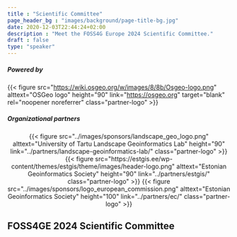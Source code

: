 ```yaml
---
title : "Scientific Committee"
page_header_bg : "images/background/page-title-bg.jpg"
date: 2020-12-03T22:44:24+02:00
description : "Meet the FOSS4G Europe 2024 Scientific Committee."
draft : false
type: "speaker"
---
```


<style>
  .partner-logo img {
    padding: 10px 20px 10px 20px;
    border: 1px solid #fff;
  }
  .partner-logo img:hover{
    border-color: #f06a36;
  }
</style>

##### Powered by

{{< figure
    src="https://wiki.osgeo.org/w/images/8/8b/Osgeo-logo.png"
    alttext="OSGeo logo"
    height="90"
    link="https://osgeo.org"
    target="blank"
    rel="noopener noreferrer"
    class="partner-logo" >}}

##### Organizational partners
<center>
    {{<
        figure
        src="../images/sponsors/landscape_geo_logo.png"
        alttext="University of Tartu Landscape Geoinformatics Lab"
        height="90"
        link="../partners/landscape-geoinformatics-lab/"
        class="partner-logo"
    >}}
    {{<
        figure
        src="https://estgis.ee/wp-content/themes/estgis/theme/images/header-logo.png"
        alttext="Estonian Geoinformatics Society"
        height="90"
        link="../partners/estgis/"
        class="partner-logo"
    >}}
    {{<
        figure
        src="../images/sponsors/logo_european_commission.png"
        alttext="Estonian Geoinformatics Society"
        height="100"
        link="../partners/ec/"
        class="partner-logo"
    >}}

</center>

## FOSS4GE 2024 Scientific Committee
